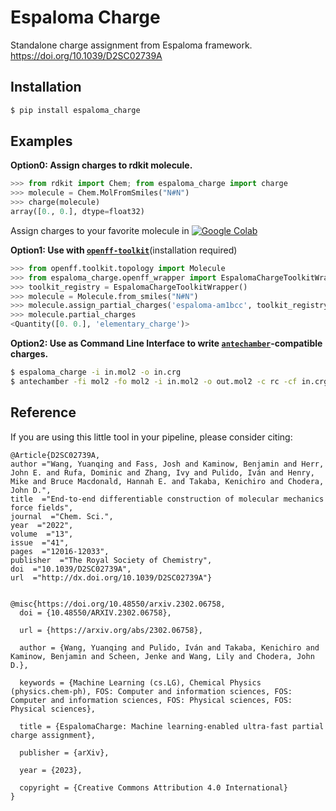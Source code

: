Espaloma Charge
=======

Standalone charge assignment from Espaloma framework. https://doi.org/10.1039/D2SC02739A

## Installation

```bash
$ pip install espaloma_charge
```

## Examples
**Option0: Assign charges to rdkit molecule.**

```python
>>> from rdkit import Chem; from espaloma_charge import charge
>>> molecule = Chem.MolFromSmiles("N#N")
>>> charge(molecule)
array([0., 0.], dtype=float32)

```

Assign charges to your favorite molecule in 
[![Google Colab](https://colab.research.google.com/assets/colab-badge.svg)](https://colab.research.google.com/drive/1e14EkNyidPI0wXBGcewh9m9LC1imSRWZ?usp=sharing)


**Option1: Use with [`openff-toolkit`](https://github.com/openforcefield/openff-toolkit)**(installation required)

```python
>>> from openff.toolkit.topology import Molecule
>>> from espaloma_charge.openff_wrapper import EspalomaChargeToolkitWrapper
>>> toolkit_registry = EspalomaChargeToolkitWrapper()
>>> molecule = Molecule.from_smiles("N#N")
>>> molecule.assign_partial_charges('espaloma-am1bcc', toolkit_registry=toolkit_registry)
>>> molecule.partial_charges
<Quantity([0. 0.], 'elementary_charge')>
```

**Option2: Use as Command Line Interface to write [`antechamber`](http://ambermd.org/antechamber/ac.html)-compatible charges.**
```bash
$ espaloma_charge -i in.mol2 -o in.crg
$ antechamber -fi mol2 -fo mol2 -i in.mol2 -o out.mol2 -c rc -cf in.crg 
```

## Reference
If you are using this little tool in your pipeline, please consider citing:

```
@Article{D2SC02739A,
author ="Wang, Yuanqing and Fass, Josh and Kaminow, Benjamin and Herr, John E. and Rufa, Dominic and Zhang, Ivy and Pulido, Iván and Henry, Mike and Bruce Macdonald, Hannah E. and Takaba, Kenichiro and Chodera, John D.",
title  ="End-to-end differentiable construction of molecular mechanics force fields",
journal  ="Chem. Sci.",
year  ="2022",
volume  ="13",
issue  ="41",
pages  ="12016-12033",
publisher  ="The Royal Society of Chemistry",
doi  ="10.1039/D2SC02739A",
url  ="http://dx.doi.org/10.1039/D2SC02739A"}


@misc{https://doi.org/10.48550/arxiv.2302.06758,
  doi = {10.48550/ARXIV.2302.06758},
  
  url = {https://arxiv.org/abs/2302.06758},
  
  author = {Wang, Yuanqing and Pulido, Iván and Takaba, Kenichiro and Kaminow, Benjamin and Scheen, Jenke and Wang, Lily and Chodera, John D.},
  
  keywords = {Machine Learning (cs.LG), Chemical Physics (physics.chem-ph), FOS: Computer and information sciences, FOS: Computer and information sciences, FOS: Physical sciences, FOS: Physical sciences},
  
  title = {EspalomaCharge: Machine learning-enabled ultra-fast partial charge assignment},
  
  publisher = {arXiv},
  
  year = {2023},
  
  copyright = {Creative Commons Attribution 4.0 International}
}


```
